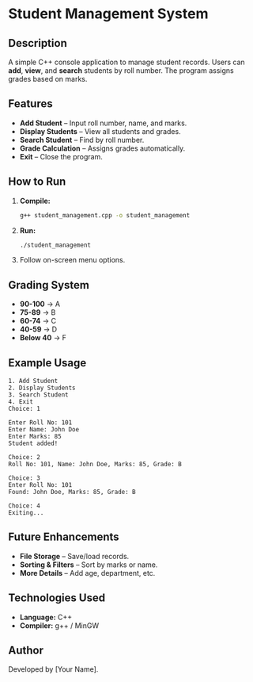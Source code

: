 # Student Management System

## Description

A simple C++ console application to manage student records. Users can **add**, **view**, and **search** students by roll number. The program assigns grades based on marks.

## Features

- **Add Student** – Input roll number, name, and marks.
- **Display Students** – View all students and grades.
- **Search Student** – Find by roll number.
- **Grade Calculation** – Assigns grades automatically.
- **Exit** – Close the program.

## How to Run

1. **Compile:**
   ```sh
   g++ student_management.cpp -o student_management
   ```
2. **Run:**
   ```sh
   ./student_management
   ```
3. Follow on-screen menu options.

## Grading System

- **90-100** → A
- **75-89** → B
- **60-74** → C
- **40-59** → D
- **Below 40** → F

## Example Usage

```
1. Add Student
2. Display Students
3. Search Student
4. Exit
Choice: 1

Enter Roll No: 101
Enter Name: John Doe
Enter Marks: 85
Student added!

Choice: 2
Roll No: 101, Name: John Doe, Marks: 85, Grade: B

Choice: 3
Enter Roll No: 101
Found: John Doe, Marks: 85, Grade: B

Choice: 4
Exiting...
```

## Future Enhancements

- **File Storage** – Save/load records.
- **Sorting & Filters** – Sort by marks or name.
- **More Details** – Add age, department, etc.

## Technologies Used

- **Language:** C++
- **Compiler:** g++ / MinGW

## Author

Developed by [Your Name].

